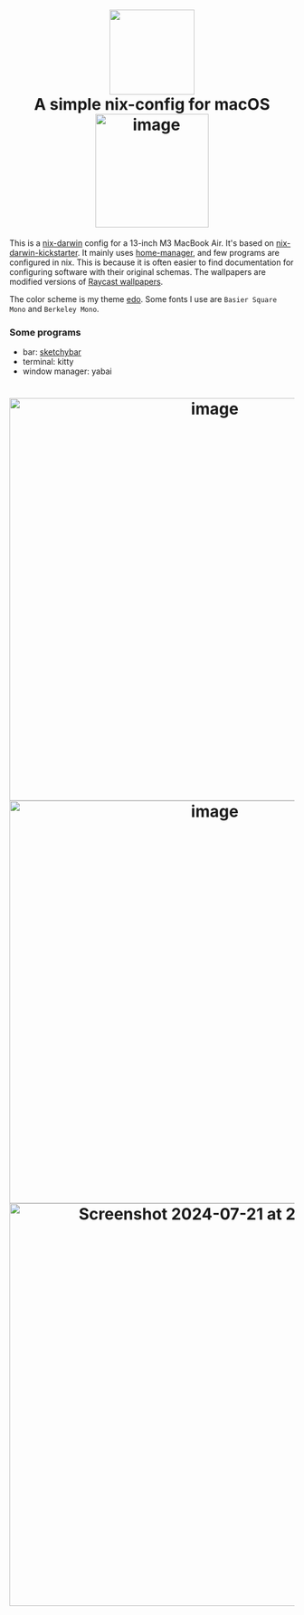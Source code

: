 <h1 align="center">
<img width="150px" src="https://github.com/user-attachments/assets/2bb2ceaf-5dbe-4c00-9a9c-7f95e754acc5" />
    <br>
        A simple nix-config for macOS
    <br>
    <img width="200" alt="image" src="https://github.com/user-attachments/assets/fad90f0c-8dce-4ee3-867b-b76f771215a8">
</h1>

This is a [nix-darwin](https://github.com/LnL7/nix-darwin) config for a 13-inch M3 MacBook Air. It's based on [nix-darwin-kickstarter](https://github.com/ryan4yin/nix-darwin-kickstarter). It mainly uses [home-manager](https://github.com/nix-community/home-manager), and few programs are configured in nix. This is because it is often easier to find documentation for configuring software with their original schemas. The wallpapers are modified versions of [Raycast wallpapers](https://www.raycast.com/wallpapers).

The color scheme is my theme [edo](https://github.com/tnixc/edo). Some fonts I use are `Basier Square Mono` and `Berkeley Mono`.

### Some programs

- bar: [sketchybar](https://github.com/FelixKratz/SketchyBar)
- terminal: kitty
- window manager: yabai

<h1 align="center">
<img width="710" alt="image" src="https://github.com/user-attachments/assets/68ecfecd-ed8c-4077-a401-e02e6f589c04">
<img width="710" alt="image" src="https://github.com/user-attachments/assets/15520b29-3161-448e-8935-add4ac173ac1">
<img width="710" alt="Screenshot 2024-07-21 at 23 12 20" src="https://github.com/user-attachments/assets/cd6a2378-bb60-4f61-8d84-6707f3c77a40">
